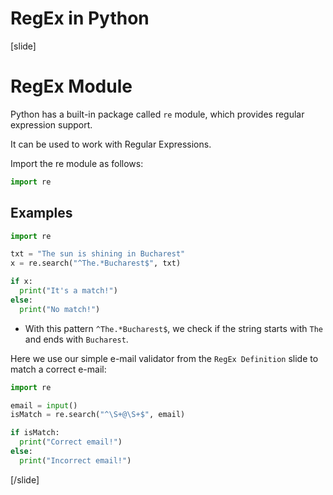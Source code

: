# RegEx in Python

[slide]
# RegEx Module

Python has a built-in package called `re` module, which provides regular expression support.

It can be used to work with Regular Expressions.

Import the re module as follows:

```Python
import re
```

## Examples

```Python live
import re

txt = "The sun is shining in Bucharest"
x = re.search("^The.*Bucharest$", txt)

if x:
  print("It's a match!")
else:
  print("No match!")
```

- With this pattern `^The.*Bucharest$`, we check if the string starts with `The` and ends with `Bucharest`.

Here we use our simple e-mail validator from the `RegEx Definition` slide to match a correct e-mail:

```Python live
import re

email = input()
isMatch = re.search("^\S+@\S+$", email)

if isMatch:
  print("Correct email!")
else:
  print("Incorrect email!")
```
[/slide]